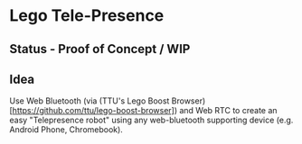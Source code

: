 # Lego Tele-Presence

## Status - Proof of Concept / WIP

## Idea
Use Web Bluetooth (via (TTU's Lego Boost Browser)[https://github.com/ttu/lego-boost-browser]) and Web RTC to create an easy "Telepresence robot" using any web-bluetooth supporting device (e.g. Android Phone, Chromebook).
